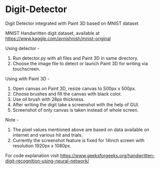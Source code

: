# Digit-Detector
Digit Detector integrated with Paint 3D based on MNIST dataset

MNIST Handwritten digit dataset, available at https://www.kaggle.com/avnishnish/mnist-original


Using detector -
1. Run detector.py with all files and Paint 3D in same directory.
2. Choose the image file to detect or launch Paint 3D for writing via touchscreen.


Using with Paint 3D -
1. Open canvas on Paint 3D, resize canvas to 500px x 500px.
2. Choose brushes and fill the canvas with black color.
3. Use oil brush with 28px thickness.
4. After writing the digit take a screenshot with the help of GUI.
5. Screenshot of only canvas is taken instead of whole screen.


Note -
1. The pixel values mentioned above are based on data available on internet and various hit and trials.
2. Currently the screenshot feature is fixed for 14inch screen with resolution 1920px x 1080px.


For code explanation visit https://www.geeksforgeeks.org/handwritten-digit-recognition-using-neural-network/
